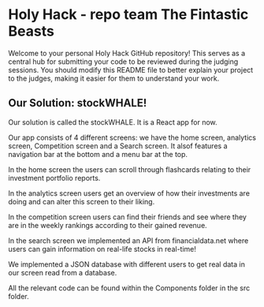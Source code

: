 # Holy Hack - repo team The Fintastic Beasts
Welcome to your personal Holy Hack GitHub repository! This serves as a central hub for submitting your code to be reviewed during the judging sessions. You should modify this README file to better explain your project to the judges, making it easier for them to understand your work.

## Our Solution: stockWHALE!
Our solution is called the stockWHALE. It is a React app for now.

Our app consists of 4 different screens: we have the home screen, analytics screen, Competition screen and a Search screen.
It alsof features a navigation bar at the bottom and a menu bar at the top.

In the home screen the users can scroll through flashcards relating to their investment portfolio reports.

In the analytics screen users get an overview of how their investments are doing and can alter this screen to their liking.

In the competition screen users can find their friends and see where they are in the weekly rankings according to their gained revenue.

In the search screen we implemented an API from financialdata.net where users can gain information on real-life stocks in real-time!

We implemented a JSON database with different users to get real data in our screen read from a database. 

All the relevant code can be found within the Components folder in the src folder.
